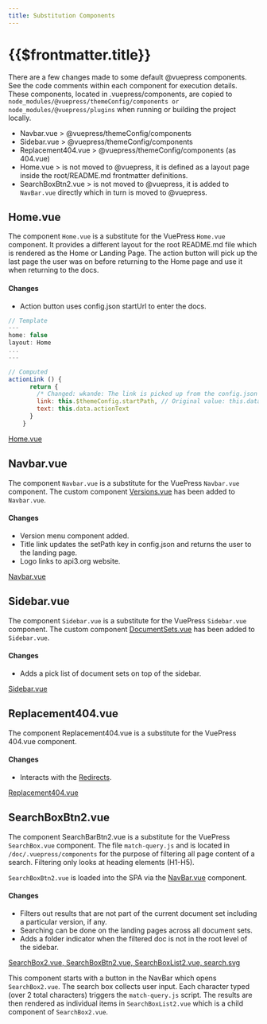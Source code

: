 ```yaml
---
title: Substitution Components
---
```


# {{$frontmatter.title}}

<TocHeader />
<TOC class="table-of-contents" :include-level="[2,3]" />

There are a few changes made to some default @vuepress components. See the code
comments within each component for execution details. These components, located
in .vuepress/components, are copied to
`node_modules/@vuepress/themeConfig/components or node_modules/@vuepress/plugins`
when running or building the project locally.

- Navbar.vue > @vuepress/themeConfig/components
- Sidebar.vue > @vuepress/themeConfig/components
- Replacement404.vue > @vuepress/themeConfig/components (as 404.vue)
- Home.vue > is not moved to @vuepress, it is defined as a layout page inside
  the root/README.md frontmatter definitions.
- SearchBoxBtn2.vue > is not moved to @vuepress, it is added to `NavBar.vue`
  directly which in turn is moved to @vuepress.

## Home.vue

The component `Home.vue` is a substitute for the VuePress `Home.vue` component.
It provides a different layout for the root README.md file which is rendered as
the Home or Landing Page. The action button will pick up the last page the user
was on before returning to the Home page and use it when returning to the docs.

#### Changes

- Action button uses config.json startUrl to enter the docs.

```js
// Template
---
home: false
layout: Home
...
---

// Computed
actionLink () {
      return {
        /* Changed: wkande: The link is picked up from the config.json file which is set by the title in the Navbar. */
        link: this.$themeConfig.startPath, // Original value: this.data.actionLink,
        text: this.data.actionText
      }
    }
```

[Home.vue](https://github.com/api3dao/api3-docs/blob/stage/docs/.vuepress/components/Home.vue)

## Navbar.vue

The component `Navbar.vue` is a substitute for the VuePress `Navbar.vue`
component. The custom component
[Versions.vue](./custom-components.md#versions-vue-and-versionsmodal-vue) has
been added to `Navbar.vue`.

#### Changes

- Version menu component added.
- Title link updates the setPath key in config.json and returns the user to the
  landing page.
- Logo links to api3.org website.

[Navbar.vue](https://github.com/api3dao/api3-docs/blob/stage/docs/.vuepress/components/Navbar.vue)

## Sidebar.vue

The component `Sidebar.vue` is a substitute for the VuePress `Sidebar.vue`
component. The custom component
[DocumentSets.vue](./custom-components.md#documentsets-vue) has been added to
`Sidebar.vue`.

#### Changes

- Adds a pick list of document sets on top of the sidebar.

[Sidebar.vue](https://github.com/api3dao/api3-docs/blob/stage/docs/.vuepress/components/Sidebar.vue)

## Replacement404.vue

The component Replacement404.vue is a substitute for the VuePress 404.vue
component.

#### Changes

- Interacts with the [Redirects](./redirects.md).

[Replacement404.vue](https://github.com/api3dao/api3-docs/blob/stage/docs/.vuepress/components/Replacement404.vue)

## SearchBoxBtn2.vue

The component SearchBarBtn2.vue is a substitute for the VuePress `SearchBox.vue`
component. The file `match-query.js` and is located in
`/doc/.vuepress/components` for the purpose of filtering all page content of a
search. Filtering only looks at heading elements (H1-H5).

`SearchBoxBtn2.vue` is loaded into the SPA via the
[NavBar.vue](https://github.com/api3dao/api3-docs/blob/main/docs/.vuepress/components/Navbar.vue)
component.

#### Changes

- Filters out results that are not part of the current document set including a
  particular version, if any.
- Searching can be done on the landing pages across all document sets.
- Adds a folder indicator when the filtered doc is not in the root level of the
  sidebar.

[SearchBox2.vue, SearchBoxBtn2.vue, SearchBoxList2.vue, search.svg](https://github.com/api3dao/api3-docs/tree/main/docs/.vuepress/components/search)

This component starts with a button in the NavBar which opens `SearchBox2.vue`.
The search box collects user input. Each character typed (over 2 total
characters) triggers the `match-query.js` script. The results are then rendered
as individual items in `SearchBoxList2.vue` which is a child component of
`SearchBox2.vue`.
